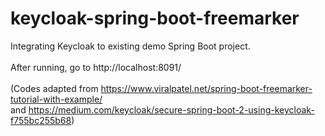 # keycloak-spring-boot-freemarker
 Integrating Keycloak to existing demo Spring Boot project.  
 <br>After running, go to http://localhost:8091/  
 <br>(Codes adapted from https://www.viralpatel.net/spring-boot-freemarker-tutorial-with-example/  
  and https://medium.com/keycloak/secure-spring-boot-2-using-keycloak-f755bc255b68)
